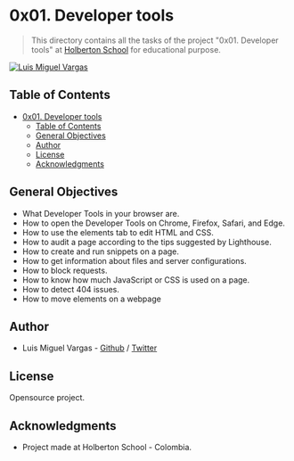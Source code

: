 # 0x01. Developer tools

> This directory contains all the tasks of the project "0x01. Developer tools" at [Holberton School](https://www.holbertonschool.com "Holberton School.") for educational purpose.

[![Luis Miguel Vargas](https://img.shields.io/twitter/url?style=social&url=https%3A%2F%2Ftwitter.com%2Fluismvargasg1)](https://twitter.com/luismvargasg1)

## Table of Contents

- [0x01. Developer tools](#0x01-developer-tools)
  - [Table of Contents](#table-of-contents)
  - [General Objectives](#general-objectives)
  - [Author](#author)
  - [License](#license)
  - [Acknowledgments](#acknowledgments)

## General Objectives

- What Developer Tools in your browser are.
- How to open the Developer Tools on Chrome, Firefox, Safari, and Edge.
- How to use the elements tab to edit HTML and CSS.
- How to audit a page according to the tips suggested by Lighthouse.
- How to create and run snippets on a page.
- How to get information about files and server configurations.
- How to block requests.
- How to know how much JavaScript or CSS is used on a page.
- How to detect 404 issues.
- How to move elements on a webpage

## Author

- Luis Miguel Vargas - [Github](https://github.com/luismvargasg) / [Twitter](https://twitter.com/luismvargasg1)

## License

Opensource project.

## Acknowledgments

- Project made at Holberton School - Colombia.
